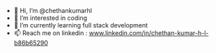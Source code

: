 - 👋 Hi, I’m @chethankumarhl
- 👀 I’m interested in coding
- 🌱 I’m currently learning full stack development
- 📫 Reach me on linkedin : www.linkedin.com/in/chethan-kumar-h-l-b86b65290


>
